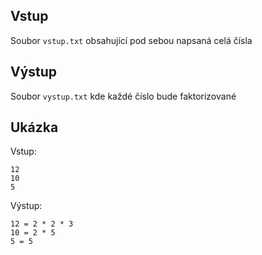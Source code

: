 ## Vstup
Soubor `vstup.txt` obsahující pod sebou napsaná celá čísla

## Výstup
Soubor `vystup.txt` kde každé číslo bude faktorizované

## Ukázka

Vstup:

	12
	10
	5

Výstup:

	12 = 2 * 2 * 3
	10 = 2 * 5
	5 = 5
